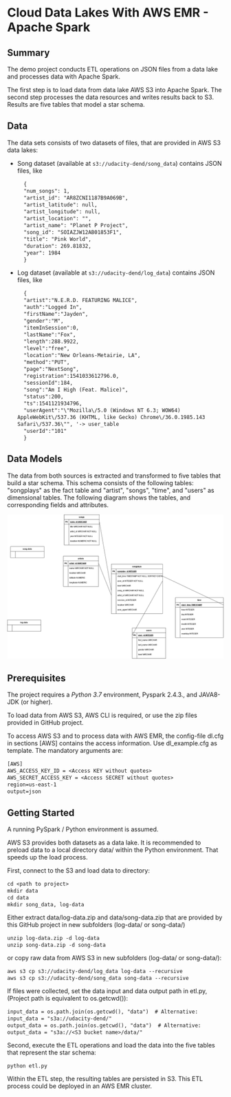 # Cloud Data Lakes With AWS EMR - Apache Spark

## Summary

The demo project conducts ETL operations on JSON files from a data lake and processes data with Apache Spark.   

The first step is to load data from data lake AWS S3 into Apache Spark. 
The second step processes the data resources and writes results back to S3. Results are five tables that model a star schema.


## Data
The data sets consists of two datasets of files, that are provided in AWS S3 data lakes:

- Song dataset (available at `s3://udacity-dend/song_data`) contains JSON files, like  

        {
        "num_songs": 1, 
        "artist_id": "AR8ZCNI1187B9A069B", 
        "artist_latitude": null, 
        "artist_longitude": null, 
        "artist_location": "", 
        "artist_name": "Planet P Project", 
        "song_id": "SOIAZJW12AB01853F1", 
        "title": "Pink World", 
        "duration": 269.81832, 
        "year": 1984
        }
  
- Log dataset (available at `s3://udacity-dend/log_data`) contains JSON files, like
  
        {
        "artist":"N.E.R.D. FEATURING MALICE",
        "auth":"Logged In",
        "firstName":"Jayden",				
        "gender":"M",						
        "itemInSession":0,
        "lastName":"Fox",					
        "length":288.9922,					
        "level":"free",							
        "location":"New Orleans-Metairie, LA",	
        "method":"PUT",				
        "page":"NextSong",
        "registration":1541033612796.0,
        "sessionId":184,
        "song":"Am I High (Feat. Malice)",		
        "status":200,
        "ts":1541121934796,						
        "userAgent":"\"Mozilla\/5.0 (Windows NT 6.3; WOW64) AppleWebKit\/537.36 (KHTML, like Gecko) Chrome\/36.0.1985.143 Safari\/537.36\"", '-> user_table
        "userId":"101" 
        }

## Data Models

The data from both sources is extracted and transformed to five tables that build a star schema. 
This schema consists of the following tables: "songplays" as the fact table and "artist", "songs", "time", and "users" as dimensional tables.
The following diagram shows the tables, and corresponding fields and attributes.

![Entity relation diagram for staging final tables](ERD_sql_schema.drawio.png)


## Prerequisites

The project requires a *Python 3.7* environment, Pyspark 2.4.3., and JAVA8-JDK (or higher). 

To load data from AWS S3, AWS CLI is required, or use the zip files provided in GitHub project. 

To access AWS S3 and to process data with AWS EMR, the config-file dl.cfg in sections [AWS] contains the access information. Use dl_example.cfg as template.
The mandatory arguments are:
  
    [AWS]  
    AWS_ACCESS_KEY_ID = <Access KEY without quotes>  
    AWS_SECRET_ACCESS_KEY = <Access SECRET without quotes>
    region=us-east-1
    output=json


## Getting Started

A running PySpark / Python environment is assumed.  

AWS S3 provides both datasets as a data lake. It is recommended to preload data to a local directory data/ within the Python environment. That speeds up the load process. 

First, connect to the S3 and load data to directory:  

    cd <path to project>
    mkdir data
    cd data
    mkdir song_data, log-data

Either extract data/log-data.zip and data/song-data.zip that are provided by this GitHub project in new subfolders (log-data/ or song-data/)

    unzip log-data.zip -d log-data
    unzip song-data.zip -d song-data

  or copy raw data from AWS S3 in new subfolders (log-data/ or song-data/):

    aws s3 cp s3://udacity-dend/log_data log-data --recursive
    aws s3 cp s3://udacity-dend/song_data song-data --recursive

If files were collected, set the data input and data output path in etl.py, (Project path is equivalent to os.getcwd()):

    input_data = os.path.join(os.getcwd(), "data")  # Alternative: input_data = "s3a://udacity-dend/"
    output_data = os.path.join(os.getcwd(), "data")  # Alternative: output_data = "s3a://<S3 bucket name>/data/"

Second, execute the ETL operations and load the data into the five tables that represent the star schema:  

    python etl.py

Within the ETL step, the resulting tables are persisted in S3. This ETL process could be deployed in an AWS EMR cluster.